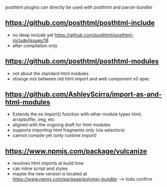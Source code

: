 posthtml plugins can directly be used with posthtml and parcel-bundler

## https://github.com/posthtml/posthtml-include

 * no deep include yet https://github.com/posthtml/posthtml-include/issues/18
 * after compilation only

##  https://github.com/posthtml/posthtml-modules

 * not about the standard html modules
 * strange mix between old html import and web component v0 spec

## https://github.com/AshleyScirra/import-as-and-html-modules

 * Extends the es import() function with other module types html, arraybuffer, img, etc
 * aligned with the ongoing draft for html modules
 * supports importing html fragments only (via selectors)
 * cannot compile yet (only runtime import)
 
## https://www.npmjs.com/package/vulcanize

 * resolves html imports at build time
 * can inline script and styles
 * maybe the new version is located at https://www.npmjs.com/package/polymer-bundler --> todo confirm
